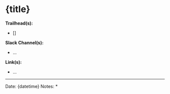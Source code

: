 # {title}

**Trailhead(s):**

* [] 

**Slack Channel(s):**

* ...

**Link(s):**

* ...

- - -

Date: {datetime}
Notes:
* 